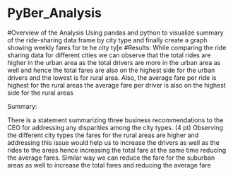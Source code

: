 # PyBer_Analysis
#Overview of the Analysis
Using pandas and python to visualize summary of the ride-sharing data frame by city type and finally create a graph showing weekly fares for te
he city ty[e
#Results:
While comparing the ride sharing data for different cities we can observe that the total rides are higher in the urban area as the total drivers are more in the urban area as well and hence the total fares are also on the highest side for the urban drivers and the lowest is for rural area. Also, the average fare per ride is highest for the rural areas the average fare per driver is also on the highest side for the rural areas

Summary:

There is a statement summarizing three business recommendations to the CEO for addressing any disparities among the city types. (4 pt)
Observing the different city types the fares for the rural areas are higher and addressing this issue would help us to increase the drivers as well as the rides to the areas hence increasing the total fare at the same time reducing the average fares. Similar way we can reduce the fare for the suburban areas as well to increase the total fares and reducing the average fare
